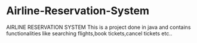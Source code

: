 # Airline-Reservation-System
AIRLINE RESERVATION SYSTEM
This is a project done in java and contains functionalities like searching flights,book tickets,cancel tickets etc..


